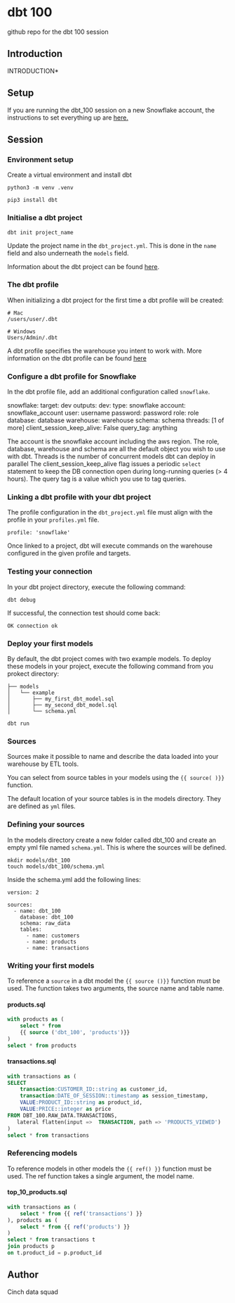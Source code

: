 # dbt 100
github repo for the dbt 100 session

## Introduction

INTRODUCTION*

## Setup

If you are running the dbt_100 session on a new Snowflake account, the instructions to set everything up are [here.](setup.md)

## Session

### Environment setup

Create a virtual environment and install dbt

```
python3 -m venv .venv

pip3 install dbt
```
### Initialise a dbt project

```
dbt init project_name
```

Update the project name in the `dbt_project.yml`. This is done in the `name` field and also underneath the `models` field. 

Information about the dbt project can be found [here](dbt_project.md).

### The dbt profile

When initializing a dbt project for the first time a dbt profile will be created:

```
# Mac
/users/user/.dbt

# Windows
Users/Admin/.dbt
```

A dbt profile specifies the warehouse you intent to work with. More information on the dbt profile can be found [here](dbt_profile.md)

### Configure a dbt profile for Snowflake

In the dbt profile file, add an additional configuration called `snowflake`.

snowflake:
  target: dev
  outputs:
    dev:
      type: snowflake
      account: snowflake_account
      user: username
      password: password
      role: role
      database: database
      warehouse: warehouse
      schema: schema
      threads: [1 of more]
      client_session_keep_alive: False
      query_tag: anything

The account is the snowflake account including the aws region.
The role, database, warehouse and schema are all the default object you wish to use with dbt.
Threads is the number of concurrent models dbt can deploy in parallel
The client_session_keep_alive flag issues a periodic `select` statement to keep the DB connection open during long-running queries (> 4 hours).
The query tag is a value which you use to tag queries.

### Linking a dbt profile with your dbt project

The profile configuration in the `dbt_project.yml` file must align with the profile in your `profiles.yml` file.

```
profile: 'snowflake'
```
Once linked to a project, dbt will execute commands on the warehouse configured in the given profile and targets.

### Testing your connection

In your dbt project directory, execute the following command:

```
dbt debug
```
If successful, the connection test should come back:

```
OK connection ok
```

### Deploy your first models

By default, the dbt project comes with two example models. To deploy these models in your project, execute the following command from you prokect directory:

```
├── models
│   └── example
│       ├── my_first_dbt_model.sql
│       ├── my_second_dbt_model.sql
│       └── schema.yml
```

```
dbt run
```

### Sources

Sources make it possible to name and describe the data loaded into your warehouse by ETL tools.

You can select from source tables in your models using the `{{ source( )}}` function.

The default location of your source tables is in the models directory. They are defined as `yml` files.

### Defining your sources

In the models directory create a new folder called dbt_100 and create an empty yml file named `schema.yml`. This is where the sources will be defined.

```
mkdir models/dbt_100
touch models/dbt_100/schema.yml
```
Inside the schema.yml add the following lines:
```
version: 2

sources:
  - name: dbt_100
    database: dbt_100
    schema: raw_data
    tables:
      - name: customers
      - name: products
      - name: transactions
```

### Writing your first models

To reference a `source` in a dbt model the `{{ source ()}}` function must be used. The function takes two arguments, the source name and table name.

#### products.sql

```sql
with products as (
    select * from
    {{ source ('dbt_100', 'products')}}
)
select * from products
```

#### transactions.sql

```sql
with transactions as (
SELECT
    transaction:CUSTOMER_ID::string as customer_id,
    transaction:DATE_OF_SESSION::timestamp as session_timestamp,
    VALUE:PRODUCT_ID::string as product_id,
    VALUE:PRICE::integer as price
FROM DBT_100.RAW_DATA.TRANSACTIONS,
   lateral flatten(input =>  TRANSACTION, path => 'PRODUCTS_VIEWED')
)
select * from transactions
```

### Referencing models

To reference models in other models the `{{ ref() }}` function must be used.
The ref function takes a single argument, the model name.

#### top_10_products.sql

```sql
with transactions as (
    select * from {{ ref('transactions') }}
), products as (
    select * from {{ ref('products') }}
)
select * from transactions t
join products p
on t.product_id = p.product_id
```

## Author

Cinch data squad



